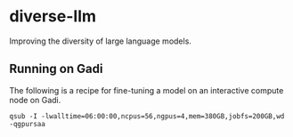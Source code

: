 # diverse-llm
Improving the diversity of large language models.

## Running on Gadi
The following is a recipe for fine-tuning a model on an interactive compute node on Gadi.

```
qsub -I -lwalltime=06:00:00,ncpus=56,ngpus=4,mem=380GB,jobfs=200GB,wd -qgpursaa
```
